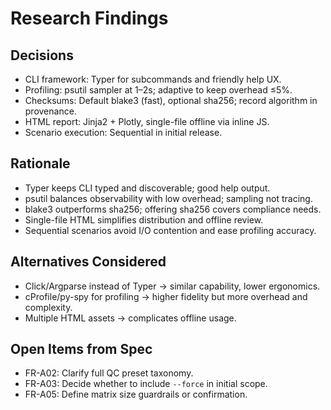 # Research Findings

## Decisions

- CLI framework: Typer for subcommands and friendly help UX.
- Profiling: psutil sampler at 1–2s; adaptive to keep overhead ≤5%.
- Checksums: Default blake3 (fast), optional sha256; record algorithm in provenance.
- HTML report: Jinja2 + Plotly, single-file offline via inline JS.
- Scenario execution: Sequential in initial release.

## Rationale

- Typer keeps CLI typed and discoverable; good help output.
- psutil balances observability with low overhead; sampling not tracing.
- blake3 outperforms sha256; offering sha256 covers compliance needs.
- Single-file HTML simplifies distribution and offline review.
- Sequential scenarios avoid I/O contention and ease profiling accuracy.

## Alternatives Considered

- Click/Argparse instead of Typer → similar capability, lower ergonomics.
- cProfile/py-spy for profiling → higher fidelity but more overhead and complexity.
- Multiple HTML assets → complicates offline usage.

## Open Items from Spec

- FR-A02: Clarify full QC preset taxonomy.
- FR-A03: Decide whether to include `--force` in initial scope.
- FR-A05: Define matrix size guardrails or confirmation.
